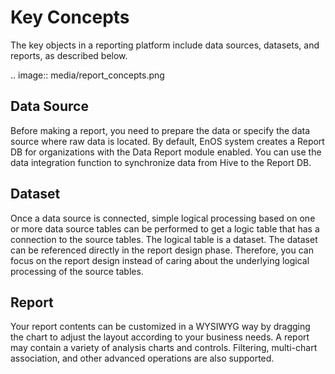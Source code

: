 # Key Concepts

The key objects in a reporting platform include data sources, datasets, and reports, as described below.

.. image:: media/report_concepts.png

## Data Source

Before making a report, you need to prepare the data or specify the data source where raw data is located. By default, EnOS system creates a Report DB for organizations with the Data Report module enabled. You can use the data integration function to synchronize data from Hive to the Report DB.

## Dataset

Once a data source is connected, simple logical processing based on one or more data source tables can be performed to get a logic table that has a connection to the source tables. The logical table is a dataset. The dataset can be referenced directly in the report design phase. Therefore, you can focus on the report design instead of caring about the underlying logical processing of the source tables.

## Report

Your report contents can be customized in a WYSIWYG way by dragging the chart to adjust the layout according to your business needs. A report may contain a variety of analysis charts and controls. Filtering, multi-chart association, and other advanced operations are also supported.
